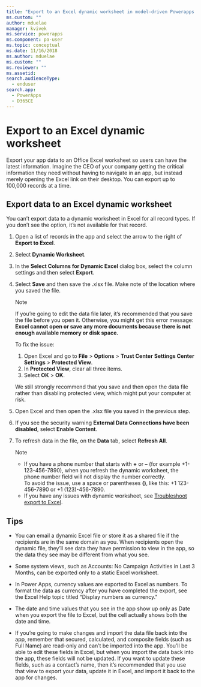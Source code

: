 ```yaml
---
title: "Export to an Excel dynamic worksheet in model-driven Powerapps| MicrosoftDocs"
ms.custom: ""
author: mduelae
manager: kvivek
ms.service: powerapps
ms.component: pa-user
ms.topic: conceptual
ms.date: 11/16/2018
ms.author: mduelae
ms.custom: ""
ms.reviewer: ""
ms.assetid: 
search.audienceType: 
  - enduser
search.app: 
  - PowerApps
  - D365CE
---
```

# Export to an Excel dynamic worksheet

Export your app data to an Office Excel worksheet so users can have the latest information. Imagine the CEO of your company getting the critical information they need without having to navigate in an app, but instead merely opening the Excel link on their desktop. You can export up to 100,000 records at a time.    
  
## Export data to an Excel dynamic worksheet  

You can’t export data to a dynamic worksheet in Excel for all record types. If you don’t see the option, it’s not available for that record.  
  
1. Open a list of records in the app and select the arrow to the right of **Export to Excel**. 
  
2. Select **Dynamic Worksheet**.  
  
3. In the **Select Columns for Dynamic Excel** dialog box, select the column settings and then select **Export**.  
  
4. Select **Save** and then save the .xlsx file. Make note of the location where you saved the file.  
  
   > [!NOTE]
   > If you’re going to edit the data file later, it’s recommended that you save the file before you open it. Otherwise, you might get this error message: **Excel cannot open or save any more documents because there is not enough available memory or disk space.**  
   > 
   > To fix the issue:  
   > 
   >    1. Open Excel and go to **File** > **Options** > **Trust Center** **Settings Center Settings** > **Protected View**.  
   >    2. In **Protected View**, clear all three items.  
   >    3. Select **OK** > **OK**.  
   >     
   >    We still strongly recommend that you save and then open the data file rather than disabling protected view, which might put your computer at risk.  
  
5. Open Excel and then open the .xlsx file you saved in the previous step.  
  
6. If you see the security warning **External Data Connections have been disabled**, select **Enable Content**.  
  
7. To refresh data in the file, on the **Data** tab, select **Refresh All**.  
  
   > [!NOTE]
   > - If you have a phone number that starts with **+** or **–** (for example +1-123-456-7890), when you refresh the dynamic worksheet, the phone number field will not display the number correctly.   
   > To avoid the issue, use a space or parentheses **()**, like this: +1 123-456-7890 or +1 (123)-456-7890.  
   >- If you have any issues with dynamic worksheet, see [Troubleshoot export to Excel](ts-export-to-excel.md).  
  
## Tips  
  
- You can email a dynamic Excel file or store it as a shared file if the recipients are in the same domain as you. When recipients open the dynamic file, they’ll see data they have permission to view in the app, so the data they see may be different from what you see.  
  
- Some system views, such as Accounts: No Campaign Activities in Last 3 Months, can be exported only to a static Excel worksheet.  
  
- In Power Apps, currency values are exported to Excel as numbers. To format the data as currency after you have completed the export, see the Excel Help topic titled “Display numbers as currency."

- The date and time values that you see in the app show up only as Date when you export the file to Excel, but the cell actually shows both the date and time.  
  
- If you’re going to make changes and import the data file back into the app, remember that secured, calculated, and composite fields (such as Full Name) are read-only and can’t be imported into the app. You’ll be able to edit these fields in Excel, but when you import the data back into the app, these fields will not be updated. If you want to update these fields, such as a contact’s name, then it’s recommended that you use that view to export your data, update it in Excel, and import it back to the app for changes.  
 

